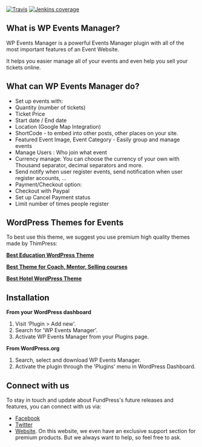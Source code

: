 [![Travis](https://img.shields.io/travis/rust-lang/rust.svg)]()
[![Jenkins coverage](https://img.shields.io/jenkins/c/https/jenkins.qa.ubuntu.com/view/Utopic/view/All/job/address-book-service-utopic-i386-ci.svg)]()

## What is WP Events Manager?

WP Events Manager is a powerful Events Manager plugin with all of the most important features of an Event Website.

It helps you easier manage all of your events and even help you sell your tickets online.

## What can WP Events Manager do?

* Set up events with:
 * Quantity (number of tickets)
 * Ticket Price 
 * Start date / End date 
 * Location (Google Map Integration)
 * ShortCode - to embed into other posts, other places on your site.
 * Featured Event Image, Event Category - Easily group and manage events
* Manage Users : Who join what event 
* Currency manage: You can choose the currency of your own with Thousand separator, decimal separators and more. 
* Send notify when user register events, send notification when user register accounts, ... 
* Payment/Checkout option:
 * Checkout with Paypal 
 * Set up Cancel Payment status 
 * Limit number of times people register 

## WordPress Themes for Events

To best use this theme, we suggest you use premium high quality themes made by ThimPress:

**[Best Education WordPress Theme](https://themeforest.net/item/education-wordpress-theme-education-wp/14058034?utm_source=wporg&utm_medium=wphotelbooking&ref=thimpress&utm_campaign=wphotelbooking)**

**[Best Theme for Coach, Mentor, Selling courses](https://themeforest.net/item/speaker-and-life-coach-wordpress-theme-coaching-wp/17097658?utm_source=wporg&utm_medium=wphotelbooking&ref=thimpress&utm_campaign=wphotelbooking)**

**[Best Hotel WordPress Theme](http://themeforest.net/item/hotel-wordpress-theme-sailing/13321455?utm_source=wporg&utm_medium=wphotelbooking&ref=thimpress&utm_campaign=wphotelbooking)**


## Installation

**From your WordPress dashboard**
1. Visit 'Plugin > Add new'.
2. Search for 'WP Events Manager'.
3. Activate WP Events Manager from your Plugins page.

**From WordPress.org**
1. Search, select and download WP Events Manager.
2. Activate the plugin through the 'Plugins' menu in WordPress Dashboard.

## Connect with us

To stay in touch and update about FundPress's future releases and features, you can connect with us via:
- [Facebook](https://www.facebook.com/ThimPress/)
- [Twitter](http://twitter.com/thimpress)
- [Website](http://thimpress.com/). On this website, we even have an exclusive support section for premium products. But we always want to help, so feel free to ask.

